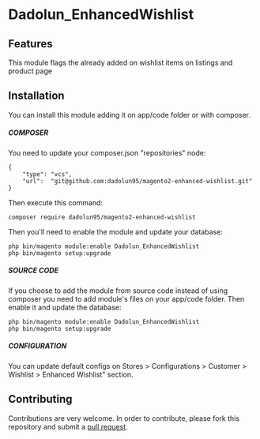 # Dadolun_EnhancedWishlist

## Features
This module flags the already added on wishlist items on listings and product page

## Installation
You can install this module adding it on app/code folder or with composer.
##### COMPOSER
You need to update your composer.json "repositories" node:
```
{
    "type": "vcs",
    "url":  "git@github.com:dadolun95/magento2-enhanced-wishlist.git"
}
```
Then execute this command:
```
composer require dadolun95/magento2-enhanced-wishlist
```
Then you'll need to enable the module and update your database:
```
php bin/magento module:enable Dadolun_EnhancedWishlist
php bin/magento setup:upgrade
```
##### SOURCE CODE
If you choose to add the module from source code instead of using composer you need to add module's files on your app/code folder.
Then enable it and update the database:
```
php bin/magento module:enable Dadolun_EnhancedWishlist
php bin/magento setup:upgrade
```
##### CONFIGURATION
You can update default configs on Stores > Configurations > Customer > Wishlist > Enhanced Wishlist" section.

## Contributing
Contributions are very welcome. In order to contribute, please fork this repository and submit a [pull request](https://docs.github.com/en/free-pro-team@latest/github/collaborating-with-issues-and-pull-requests/creating-a-pull-request).
